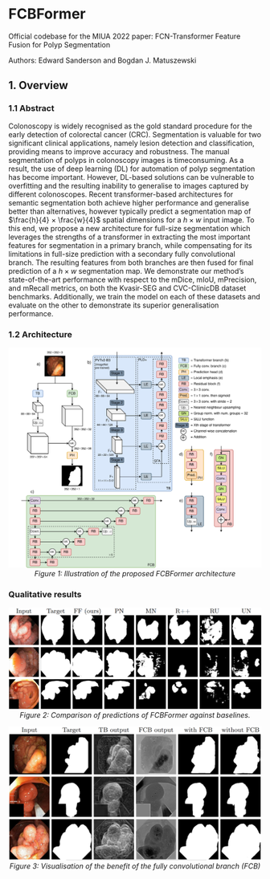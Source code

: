 # FCBFormer

Official codebase for the MIUA 2022 paper: FCN-Transformer Feature Fusion for Polyp Segmentation

Authors: Edward Sanderson and Bogdan J. Matuszewski

## 1. Overview

### 1.1 Abstract

Colonoscopy is widely recognised as the gold standard procedure for the early detection of colorectal cancer (CRC). Segmentation is valuable for two significant clinical applications, namely lesion detection and classification, providing means to improve accuracy and robustness. The manual segmentation of polyps in colonoscopy images is timeconsuming. As a result, the use of deep learning (DL) for automation of polyp segmentation has become important. However, DL-based solutions can be vulnerable to overfitting and the resulting inability to generalise to images captured by different colonoscopes. Recent transformer-based architectures for semantic segmentation both achieve higher performance and generalise better than alternatives, however typically predict a segmentation map of $\frac{h}{4} × \frac{w}{4}$ spatial dimensions for a $h \times w$ input image. To
this end, we propose a new architecture for full-size segmentation which leverages the strengths of a transformer in extracting the most important features for segmentation in a primary branch, while compensating for its limitations in full-size prediction with a secondary fully convolutional branch. The resulting features from both branches are then fused for final prediction of a $h × w$ segmentation map. We demonstrate our method’s state-of-the-art performance with respect to the mDice, mIoU, mPrecision, and mRecall metrics, on both the Kvasir-SEG and CVC-ClinicDB dataset benchmarks. Additionally, we train the model on each of these datasets and evaluate on the other to demonstrate its superior generalisation performance.

### 1.2 Architecture

<p align="center">
	<img width=900, src="FCBformer.jpg"> <br />
	<em>
		Figure 1: Illustration of the proposed FCBFormer architecture
	</em>
</p>

### Qualitative results

<p align="center">
	<img width=900, src="Comparison.png"> <br />
	<em>
		Figure 2: Comparison of predictions of FCBFormer against baselines. 
	</em>
</p>

<p align="center">
	<img width=900, src="FCB_benefit.png"> <br />
	<em>
		Figure 3: Visualisation of the benefit of the fully convolutional branch (FCB)
	</em>
</p>
